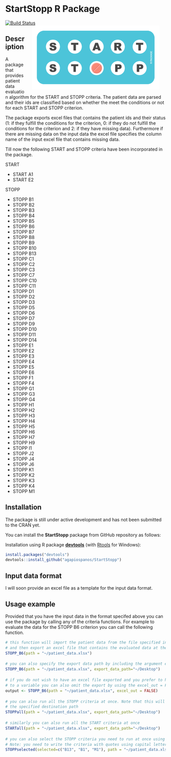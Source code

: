 StartStopp R Package
================

[![Build Status](https://travis-ci.com/agapiospanos/StartStopp.svg?branch=master)](https://travis-ci.com/agapiospanos/StartStopp) <img src="man/figures/start-stopp-logo.png" width=400 align="right" style="margin-left:20px; margin-right: 20px;"/>

Description
-----------

A package that provides patient data evaluation algorithm for the START and STOPP criteria. The patient data are parsed and their ids are classified based on whether the meet the conditions or not for each START and STOPP criterion.

The package exports excel files that contains the patient ids and their status (1: if they fulfill the conditions for the criterion, 0: if they do not fulfill the conditions for the criterion and 2: if they have missing data). Furthermore if there are missing data on the input data the excel file specifies the column name of the input excel file that contains missing data.

Till now the following START and STOPP criteria have been incorporated in the package.

START

-   START A1
-   START E2

STOPP

-   STOPP B1
-   STOPP B2
-   STOPP B3
-   STOPP B4
-   STOPP B5
-   STOPP B6
-   STOPP B7
-   STOPP B8
-   STOPP B9
-   STOPP B10
-   STOPP B13
-   STOPP C1
-   STOPP C2
-   STOPP C3
-   STOPP C7
-   STOPP C10
-   STOPP C11
-   STOPP D1
-   STOPP D2
-   STOPP D3
-   STOPP D5
-   STOPP D6
-   STOPP D7
-   STOPP D9
-   STOPP D10
-   STOPP D11
-   STOPP D14
-   STOPP E1
-   STOPP E2
-   STOPP E3
-   STOPP E4
-   STOPP E5
-   STOPP E6
-   STOPP F1
-   STOPP F4
-   STOPP G1
-   STOPP G3
-   STOPP G4
-   STOPP H1
-   STOPP H2
-   STOPP H3
-   STOPP H4
-   STOPP H5
-   STOPP H6
-   STOPP H7
-   STOPP H9
-   STOPP I1
-   STOPP J2
-   STOPP J4
-   STOPP J6
-   STOPP K1
-   STOPP K2
-   STOPP K3
-   STOPP K4
-   STOPP M1

Installation
------------

The package is still under active development and has not been submitted to the CRAN yet.

You can install the **StartStopp** package from GitHub repository as follows:

Installation using R package **[devtools](https://cran.r-project.org/package=devtools)** (with [Rtools](https://cran.r-project.org/bin/windows/Rtools/) for Windows):

``` r
install.packages("devtools")
devtools::install_github("agapiospanos/StartStopp")
```

Input data format
-----------------

I will soon provide an excel file as a template for the input data format.

Usage example
-------------

Provided that you have the input data in the format specifed above you can use the package by calling any of the criteria functions. For example to evaluate the data for the STOPP B6 criterion you can call the following function.

``` r
# this function will import the patient data from the file specified in path argument 
# and then export an excel file that contains the evaluated data at the working directory
STOPP_B6(path = "~/patient_data.xlsx")

# you can also specify the export data path by including the argument export_data_path
STOPP_B6(path = "~/patient_data.xlsx", export_data_path="~/Desktop")

# if you do not wish to have an excel file exported and you prefer to have the data assigned 
# to a variable you can also omit the export by using the excel_out = FALSE
output <- STOPP_B6(path = "~/patient_data.xlsx", excel_out = FALSE)

# you can also run all the STOPP criteria at once. Note that this will generate many excel files in
# the specified destination path
STOPPall(path = "~/patient_data.xlsx", export_data_path="~/Desktop")

# similarly you can also run all the START criteria at once
STARTall(path = "~/patient_data.xlsx", export_data_path="~/Desktop")

# you can also select the STOPP criteria you need to run at once using a vector. 
# Note: you need to write the criteria with quotes using capital letters
STOPPselected(selected=c("B13", "B1", "M1"), path = "~/patient_data.xlsx", export_data_path="~/Desktop")
```
